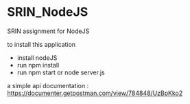 # SRIN_NodeJS
 SRIN assignment for NodeJS

to install this application
- install nodeJS
- run npm install
- run npm start or node server.js

a simple api documentation :
https://documenter.getpostman.com/view/784848/UzBpKko2
